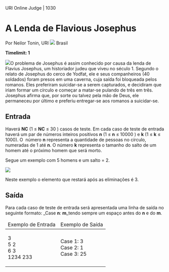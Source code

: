 <div class="header"><span>URI Online Judge | 1030</span>

# A Lenda de Flavious Josephus

<div>

Por Neilor Tonin, URI ![](https://resources.urionlinejudge.com.br/gallery/images/flags/br.gif) Brasil

</div>

**Timelimit: 1**</div>

<div class="problem">

<div class="description">

![](https://resources.urionlinejudge.com.br/gallery/images/problems/UOJ_1030_a.jpg)O problema de Josephus é assim conhecido por causa da lenda de Flavius Josephus, um historiador judeu que viveu no século 1\. Segundo o relato de Josephus do cerco de Yodfat, ele e seus companheiros (40 soldados) foram presos em uma caverna, cuja saída foi bloqueada pelos romanos. Eles preferiram suicidar-se a serem capturados, e decidiram que iriam formar um círculo e começar a matar-se pulando de três em três. Josephus afirma que, por sorte ou talvez pela mão de Deus, ele permaneceu por último e preferiu entregar-se aos romanos a suicidar-se.

</div>

## Entrada

<div class="input">

Haverá **NC** (1 ≤ **NC** ≤ 30 ) casos de teste. Em cada caso de teste de entrada haverá um par de números inteiros positivos **n** (1 ≤ **n** ≤ 10000 ) e **k** (1 ≤ **k** ≤ 1000). O  número **n** representa a quantidade de pessoas no círculo, numeradas de 1 até **n**. O número **k** representa o tamanho do salto de um homem até o próximo homem que será morto.

Segue um exemplo com 5 homens e um salto = 2.

![](https://resources.urionlinejudge.com.br/gallery/images/problems/UOJ_1030_b.jpg)

Neste exemplo o elemento que restará após as eliminações é 3.</div>

## Saída

<div class="output">

Para cada caso de teste de entrada será apresentada uma linha de saída no seguinte formato: _Case **n**: **m**_tendo sempre um espaço antes do **n** e do **m**.

</div>

<table>

<thead>

<tr>

<td>Exemplo de Entrada</td>

<td>Exemplo de Saída</td>

</tr>

</thead>

<tbody>

<tr>

<td class="division">

3  
5 2  
6 3  
1234 233

</td>

<td>

Case 1: 3  
Case 2: 1  
Case 3: 25

</td>

</tr>

</tbody>

</table>

</div>
